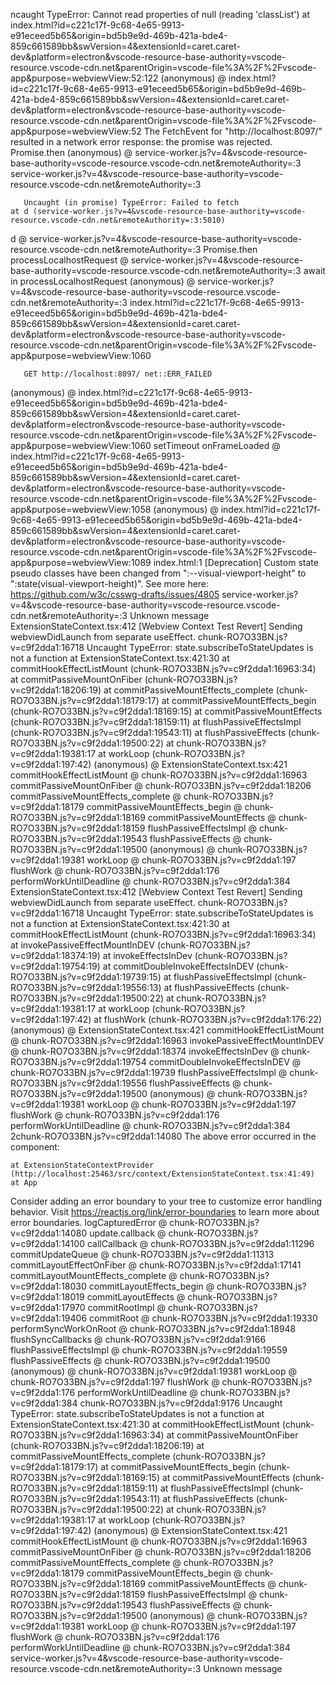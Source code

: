 ncaught TypeError: Cannot read properties of null (reading 'classList')
    at index.html?id=c221c17f-9c68-4e65-9913-e91eceed5b65&origin=bd5b9e9d-469b-421a-bde4-859c661589bb&swVersion=4&extensionId=caret.caret-dev&platform=electron&vscode-resource-base-authority=vscode-resource.vscode-cdn.net&parentOrigin=vscode-file%3A%2F%2Fvscode-app&purpose=webviewView:52:122
(anonymous) @ index.html?id=c221c17f-9c68-4e65-9913-e91eceed5b65&origin=bd5b9e9d-469b-421a-bde4-859c661589bb&swVersion=4&extensionId=caret.caret-dev&platform=electron&vscode-resource-base-authority=vscode-resource.vscode-cdn.net&parentOrigin=vscode-file%3A%2F%2Fvscode-app&purpose=webviewView:52
The FetchEvent for "http://localhost:8097/" resulted in a network error response: the promise was rejected.
Promise.then
(anonymous) @ service-worker.js?v=4&vscode-resource-base-authority=vscode-resource.vscode-cdn.net&remoteAuthority=:3
service-worker.js?v=4&vscode-resource-base-authority=vscode-resource.vscode-cdn.net&remoteAuthority=:3 
        
        
       Uncaught (in promise) TypeError: Failed to fetch
    at d (service-worker.js?v=4&vscode-resource-base-authority=vscode-resource.vscode-cdn.net&remoteAuthority=:3:5010)
d @ service-worker.js?v=4&vscode-resource-base-authority=vscode-resource.vscode-cdn.net&remoteAuthority=:3
Promise.then
processLocalhostRequest @ service-worker.js?v=4&vscode-resource-base-authority=vscode-resource.vscode-cdn.net&remoteAuthority=:3
await in processLocalhostRequest
(anonymous) @ service-worker.js?v=4&vscode-resource-base-authority=vscode-resource.vscode-cdn.net&remoteAuthority=:3
index.html?id=c221c17f-9c68-4e65-9913-e91eceed5b65&origin=bd5b9e9d-469b-421a-bde4-859c661589bb&swVersion=4&extensionId=caret.caret-dev&platform=electron&vscode-resource-base-authority=vscode-resource.vscode-cdn.net&parentOrigin=vscode-file%3A%2F%2Fvscode-app&purpose=webviewView:1060 
        
        
       GET http://localhost:8097/ net::ERR_FAILED
(anonymous) @ index.html?id=c221c17f-9c68-4e65-9913-e91eceed5b65&origin=bd5b9e9d-469b-421a-bde4-859c661589bb&swVersion=4&extensionId=caret.caret-dev&platform=electron&vscode-resource-base-authority=vscode-resource.vscode-cdn.net&parentOrigin=vscode-file%3A%2F%2Fvscode-app&purpose=webviewView:1060
setTimeout
onFrameLoaded @ index.html?id=c221c17f-9c68-4e65-9913-e91eceed5b65&origin=bd5b9e9d-469b-421a-bde4-859c661589bb&swVersion=4&extensionId=caret.caret-dev&platform=electron&vscode-resource-base-authority=vscode-resource.vscode-cdn.net&parentOrigin=vscode-file%3A%2F%2Fvscode-app&purpose=webviewView:1058
(anonymous) @ index.html?id=c221c17f-9c68-4e65-9913-e91eceed5b65&origin=bd5b9e9d-469b-421a-bde4-859c661589bb&swVersion=4&extensionId=caret.caret-dev&platform=electron&vscode-resource-base-authority=vscode-resource.vscode-cdn.net&parentOrigin=vscode-file%3A%2F%2Fvscode-app&purpose=webviewView:1089
index.html:1 [Deprecation] Custom state pseudo classes have been changed from ":--visual-viewport-height" to ":state(visual-viewport-height)". See more here: https://github.com/w3c/csswg-drafts/issues/4805
service-worker.js?v=4&vscode-resource-base-authority=vscode-resource.vscode-cdn.net&remoteAuthority=:3 Unknown message
ExtensionStateContext.tsx:412 [Webview Context Test Revert] Sending webviewDidLaunch from separate useEffect.
chunk-RO7O33BN.js?v=c9f2dda1:16718 Uncaught TypeError: state.subscribeToStateUpdates is not a function
    at ExtensionStateContext.tsx:421:30
    at commitHookEffectListMount (chunk-RO7O33BN.js?v=c9f2dda1:16963:34)
    at commitPassiveMountOnFiber (chunk-RO7O33BN.js?v=c9f2dda1:18206:19)
    at commitPassiveMountEffects_complete (chunk-RO7O33BN.js?v=c9f2dda1:18179:17)
    at commitPassiveMountEffects_begin (chunk-RO7O33BN.js?v=c9f2dda1:18169:15)
    at commitPassiveMountEffects (chunk-RO7O33BN.js?v=c9f2dda1:18159:11)
    at flushPassiveEffectsImpl (chunk-RO7O33BN.js?v=c9f2dda1:19543:11)
    at flushPassiveEffects (chunk-RO7O33BN.js?v=c9f2dda1:19500:22)
    at chunk-RO7O33BN.js?v=c9f2dda1:19381:17
    at workLoop (chunk-RO7O33BN.js?v=c9f2dda1:197:42)
(anonymous) @ ExtensionStateContext.tsx:421
commitHookEffectListMount @ chunk-RO7O33BN.js?v=c9f2dda1:16963
commitPassiveMountOnFiber @ chunk-RO7O33BN.js?v=c9f2dda1:18206
commitPassiveMountEffects_complete @ chunk-RO7O33BN.js?v=c9f2dda1:18179
commitPassiveMountEffects_begin @ chunk-RO7O33BN.js?v=c9f2dda1:18169
commitPassiveMountEffects @ chunk-RO7O33BN.js?v=c9f2dda1:18159
flushPassiveEffectsImpl @ chunk-RO7O33BN.js?v=c9f2dda1:19543
flushPassiveEffects @ chunk-RO7O33BN.js?v=c9f2dda1:19500
(anonymous) @ chunk-RO7O33BN.js?v=c9f2dda1:19381
workLoop @ chunk-RO7O33BN.js?v=c9f2dda1:197
flushWork @ chunk-RO7O33BN.js?v=c9f2dda1:176
performWorkUntilDeadline @ chunk-RO7O33BN.js?v=c9f2dda1:384
ExtensionStateContext.tsx:412 [Webview Context Test Revert] Sending webviewDidLaunch from separate useEffect.
chunk-RO7O33BN.js?v=c9f2dda1:16718 Uncaught TypeError: state.subscribeToStateUpdates is not a function
    at ExtensionStateContext.tsx:421:30
    at commitHookEffectListMount (chunk-RO7O33BN.js?v=c9f2dda1:16963:34)
    at invokePassiveEffectMountInDEV (chunk-RO7O33BN.js?v=c9f2dda1:18374:19)
    at invokeEffectsInDev (chunk-RO7O33BN.js?v=c9f2dda1:19754:19)
    at commitDoubleInvokeEffectsInDEV (chunk-RO7O33BN.js?v=c9f2dda1:19739:15)
    at flushPassiveEffectsImpl (chunk-RO7O33BN.js?v=c9f2dda1:19556:13)
    at flushPassiveEffects (chunk-RO7O33BN.js?v=c9f2dda1:19500:22)
    at chunk-RO7O33BN.js?v=c9f2dda1:19381:17
    at workLoop (chunk-RO7O33BN.js?v=c9f2dda1:197:42)
    at flushWork (chunk-RO7O33BN.js?v=c9f2dda1:176:22)
(anonymous) @ ExtensionStateContext.tsx:421
commitHookEffectListMount @ chunk-RO7O33BN.js?v=c9f2dda1:16963
invokePassiveEffectMountInDEV @ chunk-RO7O33BN.js?v=c9f2dda1:18374
invokeEffectsInDev @ chunk-RO7O33BN.js?v=c9f2dda1:19754
commitDoubleInvokeEffectsInDEV @ chunk-RO7O33BN.js?v=c9f2dda1:19739
flushPassiveEffectsImpl @ chunk-RO7O33BN.js?v=c9f2dda1:19556
flushPassiveEffects @ chunk-RO7O33BN.js?v=c9f2dda1:19500
(anonymous) @ chunk-RO7O33BN.js?v=c9f2dda1:19381
workLoop @ chunk-RO7O33BN.js?v=c9f2dda1:197
flushWork @ chunk-RO7O33BN.js?v=c9f2dda1:176
performWorkUntilDeadline @ chunk-RO7O33BN.js?v=c9f2dda1:384
2chunk-RO7O33BN.js?v=c9f2dda1:14080 The above error occurred in the <ExtensionStateContextProvider> component:

    at ExtensionStateContextProvider (http://localhost:25463/src/context/ExtensionStateContext.tsx:41:49)
    at App

Consider adding an error boundary to your tree to customize error handling behavior.
Visit https://reactjs.org/link/error-boundaries to learn more about error boundaries.
logCapturedError @ chunk-RO7O33BN.js?v=c9f2dda1:14080
update.callback @ chunk-RO7O33BN.js?v=c9f2dda1:14100
callCallback @ chunk-RO7O33BN.js?v=c9f2dda1:11296
commitUpdateQueue @ chunk-RO7O33BN.js?v=c9f2dda1:11313
commitLayoutEffectOnFiber @ chunk-RO7O33BN.js?v=c9f2dda1:17141
commitLayoutMountEffects_complete @ chunk-RO7O33BN.js?v=c9f2dda1:18030
commitLayoutEffects_begin @ chunk-RO7O33BN.js?v=c9f2dda1:18019
commitLayoutEffects @ chunk-RO7O33BN.js?v=c9f2dda1:17970
commitRootImpl @ chunk-RO7O33BN.js?v=c9f2dda1:19406
commitRoot @ chunk-RO7O33BN.js?v=c9f2dda1:19330
performSyncWorkOnRoot @ chunk-RO7O33BN.js?v=c9f2dda1:18948
flushSyncCallbacks @ chunk-RO7O33BN.js?v=c9f2dda1:9166
flushPassiveEffectsImpl @ chunk-RO7O33BN.js?v=c9f2dda1:19559
flushPassiveEffects @ chunk-RO7O33BN.js?v=c9f2dda1:19500
(anonymous) @ chunk-RO7O33BN.js?v=c9f2dda1:19381
workLoop @ chunk-RO7O33BN.js?v=c9f2dda1:197
flushWork @ chunk-RO7O33BN.js?v=c9f2dda1:176
performWorkUntilDeadline @ chunk-RO7O33BN.js?v=c9f2dda1:384
chunk-RO7O33BN.js?v=c9f2dda1:9176 Uncaught TypeError: state.subscribeToStateUpdates is not a function
    at ExtensionStateContext.tsx:421:30
    at commitHookEffectListMount (chunk-RO7O33BN.js?v=c9f2dda1:16963:34)
    at commitPassiveMountOnFiber (chunk-RO7O33BN.js?v=c9f2dda1:18206:19)
    at commitPassiveMountEffects_complete (chunk-RO7O33BN.js?v=c9f2dda1:18179:17)
    at commitPassiveMountEffects_begin (chunk-RO7O33BN.js?v=c9f2dda1:18169:15)
    at commitPassiveMountEffects (chunk-RO7O33BN.js?v=c9f2dda1:18159:11)
    at flushPassiveEffectsImpl (chunk-RO7O33BN.js?v=c9f2dda1:19543:11)
    at flushPassiveEffects (chunk-RO7O33BN.js?v=c9f2dda1:19500:22)
    at chunk-RO7O33BN.js?v=c9f2dda1:19381:17
    at workLoop (chunk-RO7O33BN.js?v=c9f2dda1:197:42)
(anonymous) @ ExtensionStateContext.tsx:421
commitHookEffectListMount @ chunk-RO7O33BN.js?v=c9f2dda1:16963
commitPassiveMountOnFiber @ chunk-RO7O33BN.js?v=c9f2dda1:18206
commitPassiveMountEffects_complete @ chunk-RO7O33BN.js?v=c9f2dda1:18179
commitPassiveMountEffects_begin @ chunk-RO7O33BN.js?v=c9f2dda1:18169
commitPassiveMountEffects @ chunk-RO7O33BN.js?v=c9f2dda1:18159
flushPassiveEffectsImpl @ chunk-RO7O33BN.js?v=c9f2dda1:19543
flushPassiveEffects @ chunk-RO7O33BN.js?v=c9f2dda1:19500
(anonymous) @ chunk-RO7O33BN.js?v=c9f2dda1:19381
workLoop @ chunk-RO7O33BN.js?v=c9f2dda1:197
flushWork @ chunk-RO7O33BN.js?v=c9f2dda1:176
performWorkUntilDeadline @ chunk-RO7O33BN.js?v=c9f2dda1:384
service-worker.js?v=4&vscode-resource-base-authority=vscode-resource.vscode-cdn.net&remoteAuthority=:3 Unknown message
